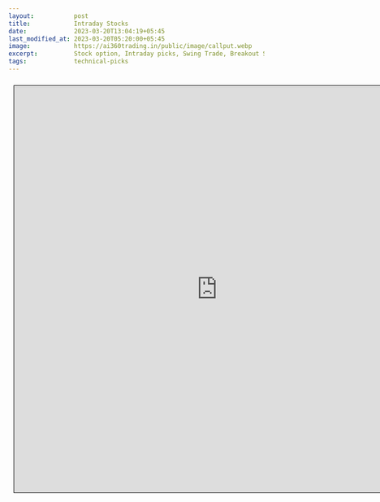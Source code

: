```yaml
---
layout:           post
title:            Intraday Stocks
date:             2023-03-20T13:04:19+05:45
last_modified_at: 2023-03-20T05:20:00+05:45
image:            https://ai360trading.in/public/image/callput.webp
excerpt:          Stock option, Intraday picks, Swing Trade, Breakout Stocks, Breakdown Stocks
tags:             technical-picks
---
```



<iframe src="https://docs.google.com/spreadsheets/d/e/2PACX-1vSjlAZKb0KgLvF6zuc84oyY34PxTZG50gbsk9Kwiw61GL-YQbBXcvRCP_t6ATIklbYbMOBMAwavkU1D/pubhtml?gid=1248142820&single=true&amp;headers=false" scrolling="yes" style="border: 1px solid black; position: relative; margin-left: 10px; margin-top: 10px; width: 800px; height: 800px; ">
</iframe>
